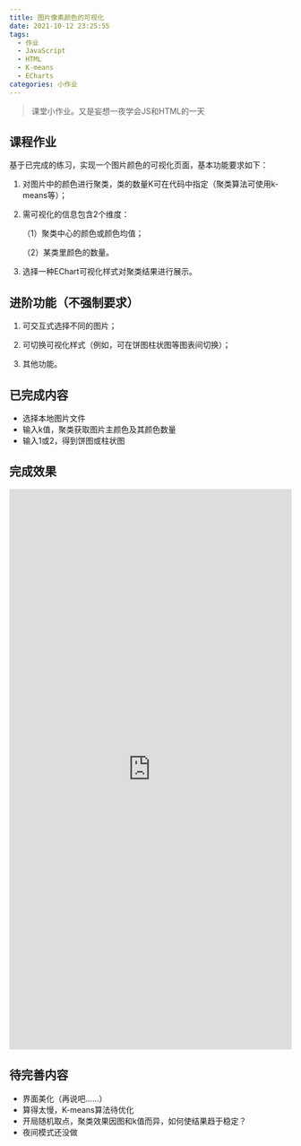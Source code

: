 ```yaml
---
title: 图片像素颜色的可视化
date: 2021-10-12 23:25:55
tags: 
  - 作业
  - JavaScript
  - HTML
  - K-means
  - ECharts
categories: 小作业
---
```


<div class="primary">

>课堂小作业。又是妄想一夜学会JS和HTML的一天

</div>

<!-- more -->

## 课程作业

基于已完成的练习，实现一个图片颜色的可视化页面，基本功能要求如下：

1. 对图片中的颜色进行聚类，类的数量K可在代码中指定（聚类算法可使用k-means等）；

2. 需可视化的信息包含2个维度：

   （1）聚类中心的颜色或颜色均值；

   （2）某类里颜色的数量。

3. 选择一种EChart可视化样式对聚类结果进行展示。

## 进阶功能（不强制要求）

1. 可交互式选择不同的图片；

2. 可切换可视化样式（例如，可在饼图柱状图等图表间切换）；

3. 其他功能。

## 已完成内容

- 选择本地图片文件
- 输入k值，聚类获取图片主颜色及其颜色数量
- 输入1或2，得到饼图或柱状图

## 完成效果

<iframe id="graph1"
	title="graph1"
	src="http://150.158.151.86/html/getColor/getColor.html" 
	height="1000px" 
	width="100%" 
	scrolling="auto" 
	frameborder="0">
</iframe>

## 待完善内容

- 界面美化（再说吧……）
- 算得太慢，K-means算法待优化
- 开局随机取点，聚类效果因图和k值而异，如何使结果趋于稳定？
- 夜间模式还没做
